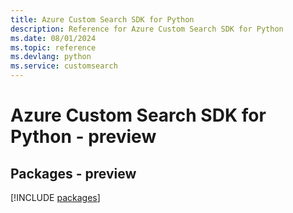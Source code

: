 ```yaml
---
title: Azure Custom Search SDK for Python
description: Reference for Azure Custom Search SDK for Python
ms.date: 08/01/2024
ms.topic: reference
ms.devlang: python
ms.service: customsearch
---
```

# Azure Custom Search SDK for Python - preview
## Packages - preview
[!INCLUDE [packages](custom-search-index.md)]